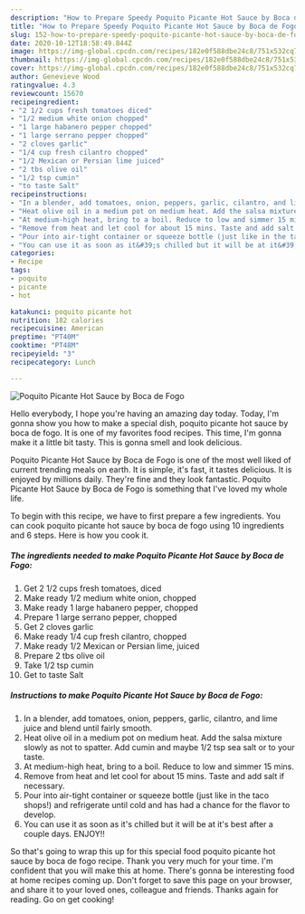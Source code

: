 ```yaml
---
description: "How to Prepare Speedy Poquito Picante Hot Sauce by Boca de Fogo"
title: "How to Prepare Speedy Poquito Picante Hot Sauce by Boca de Fogo"
slug: 152-how-to-prepare-speedy-poquito-picante-hot-sauce-by-boca-de-fogo
date: 2020-10-12T18:58:49.844Z
image: https://img-global.cpcdn.com/recipes/182e0f588dbe24c8/751x532cq70/poquito-picante-hot-sauce-by-boca-de-fogo-recipe-main-photo.jpg
thumbnail: https://img-global.cpcdn.com/recipes/182e0f588dbe24c8/751x532cq70/poquito-picante-hot-sauce-by-boca-de-fogo-recipe-main-photo.jpg
cover: https://img-global.cpcdn.com/recipes/182e0f588dbe24c8/751x532cq70/poquito-picante-hot-sauce-by-boca-de-fogo-recipe-main-photo.jpg
author: Genevieve Wood
ratingvalue: 4.3
reviewcount: 15670
recipeingredient:
- "2 1/2 cups fresh tomatoes diced"
- "1/2 medium white onion chopped"
- "1 large habanero pepper chopped"
- "1 large serrano pepper chopped"
- "2 cloves garlic"
- "1/4 cup fresh cilantro chopped"
- "1/2 Mexican or Persian lime juiced"
- "2 tbs olive oil"
- "1/2 tsp cumin"
- "to taste Salt"
recipeinstructions:
- "In a blender, add tomatoes, onion, peppers, garlic, cilantro, and lime juice and blend until fairly smooth."
- "Heat olive oil in a medium pot on medium heat. Add the salsa mixture slowly as not to spatter. Add cumin and maybe 1/2 tsp sea salt or to your taste."
- "At medium-high heat, bring to a boil. Reduce to low and simmer 15 mins."
- "Remove from heat and let cool for about 15 mins. Taste and add salt if necessary."
- "Pour into air-tight container or squeeze bottle (just like in the taco shops!) and refrigerate until cold and has had a chance for the flavor to develop."
- "You can use it as soon as it&#39;s chilled but it will be at it&#39;s best after a couple days. ENJOY!!"
categories:
- Recipe
tags:
- poquito
- picante
- hot

katakunci: poquito picante hot 
nutrition: 182 calories
recipecuisine: American
preptime: "PT40M"
cooktime: "PT48M"
recipeyield: "3"
recipecategory: Lunch

---
```



![Poquito Picante Hot Sauce by Boca de Fogo](https://img-global.cpcdn.com/recipes/182e0f588dbe24c8/751x532cq70/poquito-picante-hot-sauce-by-boca-de-fogo-recipe-main-photo.jpg)

Hello everybody, I hope you're having an amazing day today. Today, I'm gonna show you how to make a special dish, poquito picante hot sauce by boca de fogo. It is one of my favorites food recipes. This time, I'm gonna make it a little bit tasty. This is gonna smell and look delicious.



Poquito Picante Hot Sauce by Boca de Fogo is one of the most well liked of current trending meals on earth. It is simple, it's fast, it tastes delicious. It is enjoyed by millions daily. They're fine and they look fantastic. Poquito Picante Hot Sauce by Boca de Fogo is something that I've loved my whole life.


To begin with this recipe, we have to first prepare a few ingredients. You can cook poquito picante hot sauce by boca de fogo using 10 ingredients and 6 steps. Here is how you cook it.

<!--inarticleads1-->

##### The ingredients needed to make Poquito Picante Hot Sauce by Boca de Fogo:

1. Get 2 1/2 cups fresh tomatoes, diced
1. Make ready 1/2 medium white onion, chopped
1. Make ready 1 large habanero pepper, chopped
1. Prepare 1 large serrano pepper, chopped
1. Get 2 cloves garlic
1. Make ready 1/4 cup fresh cilantro, chopped
1. Make ready 1/2 Mexican or Persian lime, juiced
1. Prepare 2 tbs olive oil
1. Take 1/2 tsp cumin
1. Get to taste Salt




<!--inarticleads2-->

##### Instructions to make Poquito Picante Hot Sauce by Boca de Fogo:

1. In a blender, add tomatoes, onion, peppers, garlic, cilantro, and lime juice and blend until fairly smooth.
1. Heat olive oil in a medium pot on medium heat. Add the salsa mixture slowly as not to spatter. Add cumin and maybe 1/2 tsp sea salt or to your taste.
1. At medium-high heat, bring to a boil. Reduce to low and simmer 15 mins.
1. Remove from heat and let cool for about 15 mins. Taste and add salt if necessary.
1. Pour into air-tight container or squeeze bottle (just like in the taco shops!) and refrigerate until cold and has had a chance for the flavor to develop.
1. You can use it as soon as it&#39;s chilled but it will be at it&#39;s best after a couple days. ENJOY!!




So that's going to wrap this up for this special food poquito picante hot sauce by boca de fogo recipe. Thank you very much for your time. I'm confident that you will make this at home. There's gonna be interesting food at home recipes coming up. Don't forget to save this page on your browser, and share it to your loved ones, colleague and friends. Thanks again for reading. Go on get cooking!

